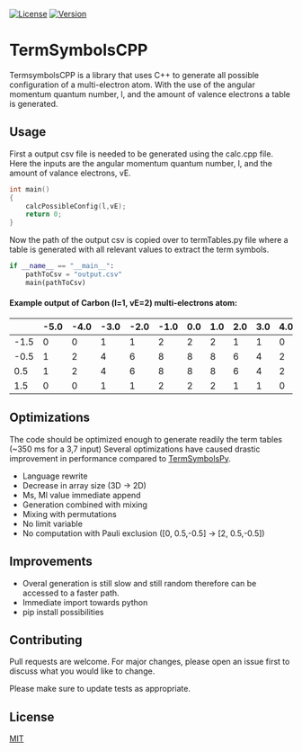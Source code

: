 [![License](https://img.shields.io/badge/License-MIT-blue.svg)](https://github.com/CurrencyFinn/TermSymbolCpp/blob/main/LICENSE)
[![Version](https://img.shields.io/badge/Version-0.0.1.0-blue.svg)](https://github.com/CurrencyFinn/TermSymbolCpp/releases/)

# TermSymbolsCPP

TermsymbolsCPP is a library that uses C++ to generate all possible configuration of a multi-electron atom. With the use of the angular momentum quantum number, l, and the amount of valence electrons a table is generated.

## Usage

First a output csv file is needed to be generated using the calc.cpp file. Here the inputs are the angular momentum quantum number, l, and the amount of valance electrons, vE.

```cpp
int main()
{
    calcPossibleConfig(l,vE);
    return 0;
}
````

Now the path of the output csv is copied over to termTables.py file where a table is generated with all relevant values to extract the term symbols.

```python
if __name__ == "__main__":
    pathToCsv = "output.csv"
    main(pathToCsv)
```


#### Example output of Carbon (l=1, vE=2) multi-electrons atom:

|      | -5.0 | -4.0 | -3.0 | -2.0 | -1.0 |  0.0 |  1.0 |  2.0 |  3.0 |  4.0 |  5.0 |
|------|------|------|------|------|------|------|------|------|------|------|------|
| -1.5 |  0   |  0   |  1   |  1   |  2   |  2   |  2   |  1   |  1   |  0   |  0   |
| -0.5 |  1   |  2   |  4   |  6   |  8   |  8   |  8   |  6   |  4   |  2   |  1   |
|  0.5 |  1   |  2   |  4   |  6   |  8   |  8   |  8   |  6   |  4   |  2   |  1   |
|  1.5 |  0   |  0   |  1   |  1   |  2   |  2   |  2   |  1   |  1   |  0   |  0   |


## Optimizations
The code should be optimized enough to generate readily the term tables (~350 ms for a 3,7 input)
Several optimizations have caused drastic improvement in performance compared to [TermSymbolsPy](https://github.com/CurrencyFinn/TermSymbolsPy). 
* Language rewrite
* Decrease in array size (3D → 2D)
* Ms, Ml value immediate append
* Generation combined with mixing
* Mixing with permutations
* No limit variable
* No computation with Pauli exclusion ([0, 0.5,-0.5] → [2, 0.5,-0.5])

## Improvements

* Overal generation is still slow and still random therefore can be accessed to a faster path. 
* Immediate import towards python 
* pip install possibilities

## Contributing

Pull requests are welcome. For major changes, please open an issue first
to discuss what you would like to change.

Please make sure to update tests as appropriate.

## License

[MIT](https://github.com/CurrencyFinn/TermSymbolCpp/blob/main/LICENSE)
